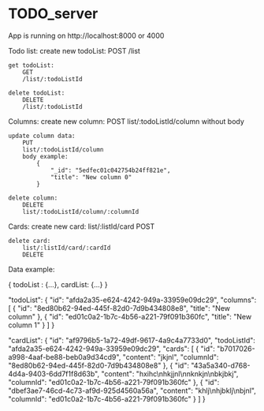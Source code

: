 # TODO_server

App is running on http://localhost:8000 or 4000

Todo list:
    create new todoList:
        POST
        /list

    get todoList:
        GET
        /list/:todoListId

    delete todoList:
        DELETE
        /list/:todoListId

Columns:
    create new column:
        POST
        list/:todoListId/column
        without body
    
    update column data:
        PUT
        list/:todoListId/column
        body example: 
            {
                "_id": "5edfec01c042754b24ff821e",
                "title": "New column 0"
            }

    delete column:
        DELETE
        list/:todoListId/column/:columnId

Cards:
    create new card:
        list/:listId/card
        POST

    delete card:
        list/:listId/card/:cardId
        DELETE


 

Data example:

{
    todoList : {...},
    cardList: {...}
}


"todoList": {
    "id": "afda2a35-e624-4242-949a-33959e09dc29",
    "columns": [
        {
            "id": "8ed80b62-94ed-445f-82d0-7d9b434808e8",
            "title": "New column"
        },
        {
            "id": "ed01c0a2-1b7c-4b56-a221-79f091b360fc",
            "title": "New column 1"
        }
    ]
}

"cardList": {
    "id": "af9796b5-1a72-49df-9617-4a9c4a7733d0",
    "todoListId": "afda2a35-e624-4242-949a-33959e09dc29",
    "cards": [
        {
            "id": "b7017026-a998-4aaf-be88-beb0a9d34cd9",
            "content": "jkjnl",
            "columnId": "8ed80b62-94ed-445f-82d0-7d9b434808e8"
        },
        {
            "id": "43a5a340-d768-4d4a-9403-6dd7f1f8d63b",
            "content": "hxihc\nhkjjnl\nnknkjn\nbkjbkj",
            "columnId": "ed01c0a2-1b7c-4b56-a221-79f091b360fc"
        },
        {
            "id": "dbef3ae7-46cd-4c73-af9d-925d4560a56a",
            "content": "khlj\nhjbklj\nbjnl",
            "columnId": "ed01c0a2-1b7c-4b56-a221-79f091b360fc"
        }
    ]
}